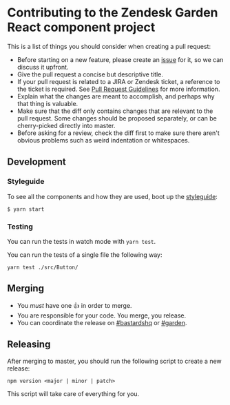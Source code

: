 # Contributing to the Zendesk Garden React component project

This is a list of things you should consider when creating a pull request:

* Before starting on a new feature, please create an
  [issue](https://github.com/zendeskgarden/react-components/issues) for it, so
  we can discuss it upfront.
* Give the pull request a concise but descriptive title.
* If your pull request is related to a JIRA or Zendesk ticket, a reference to
  the ticket is required. See [Pull Request
  Guidelines](https://zendesk.atlassian.net/wiki/display/ENG/Pull+Request+Guidelines)
  for more information.
* Explain what the changes are meant to accomplish, and perhaps why that thing
  is valuable.
* Make sure that the diff only contains changes that are relevant to the pull
  request. Some changes should be proposed separately, or can be cherry-picked
  directly into master.
* Before asking for a review, check the diff first to make sure there aren't
  obvious problems such as weird indentation or whitespaces.

## Development

### Styleguide

To see all the components and how they are used, boot up the [styleguide](https://zendeskgarden.github.io/react-components):

```
$ yarn start
```

### Testing

You can run the tests in watch mode with `yarn test`.

You can run the tests of a single file the following way:

```
yarn test ./src/Button/
```

## Merging

* You *must* have one :+1: in order to merge.
* You are responsible for your code. You merge, you release.
* You can coordinate the release on
[#bastardshq](https://zendesk.slack.com/messages/bastardshq/) or [#garden](https://zendesk.slack.com/messages/garden/).

## Releasing

After merging to master, you should run the following script to create a new release:

```
npm version <major | minor | patch>
```

This script will take care of everything for you.
